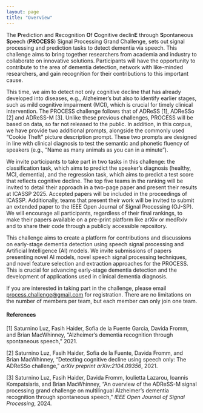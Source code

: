 ```yaml
---
layout: page
title: "Overview"
---
```


The **P**rediction and **R**ecognition **O**f **C**ognitive declin**E** through **S**pontaneous **S**peech (**PROCESS**) Signal Processing Grand Challenge, sets out signal processing and prediction tasks to detect dementia via speech. This challenge aims to bring together researchers from academia and industry to collaborate on innovative solutions. Participants will have the opportunity to contribute to the area of dementia detection, network with like-minded researchers, and gain recognition for their contributions to this important cause.

This time, we aim to detect not only cognitive decline that has already developed into diseases, e.g., Alzheimer’s but also to identify earlier stages, such as mild cognitive impairment (MCI), which is crucial for timely clinical intervention. The PROCESS challenge follows that of ADReSS [1], ADReSSo [2] and ADReSS-M [3]. Unlike these previous challenges, PROCESS will be based on data, so far not released to the public. In addition, in this corpus, we have provide two additional prompts, alongside the commonly used “Cookie Theft” picture description prompt. These two prompts are designed in line with clinical diagnosis to test the semantic and phonetic fluency of speakers (e.g., “Name as many animals as you can in a minute”).

We invite participants to take part in two tasks in this challenge: the classification task, which aims to predict the speaker’s diagnosis (healthy, MCI, dementia), and the regression task, which aims to predict a test score that reflects cognitive decline. The top five teams in the ranking will be invited to detail their approach in a two-page paper and present their results at ICASSP 2025. Accepted papers will be included in the proceedings of ICASSP. Additionally, teams that present their work will be invited to submit an extended paper to the IEEE Open Journal of Signal Processing (OJ-SP). We will encourage all participants, regardless of their final rankings, to make their papers available on a pre-print platform like arXiv or medRxiv and to share their code through a publicly accessible repository.

This challenge aims to create a platform for contributions and discussions on early-stage dementia detection using speech signal processing and Artificial Intelligence (AI) models. We invite submissions of papers presenting novel AI models, novel speech signal processing techniques, and novel feature selection and extraction approaches for the PROCESS. This is crucial for advancing early-stage dementia detection and the development of applications used in clinical dementia diagnosis.

If you are interested in taking part in the challenge, please email process.challenge@gmail.com for registration. There are no limitations on the number of members
per team, but each member can only join one team.

#### References

[1] Saturnino Luz, Fasih Haider, Sofia de la Fuente Garcia, Davida Fromm, and Brian MacWhinney, “Alzheimer’s dementia recognition through spontaneous speech,” 2021.

[2] Saturnino Luz, Fasih Haider, Sofia de la Fuente, Davida Fromm, and Brian MacWhinney, “Detecting cognitive decline using speech only: The ADReSSo challenge,” *arXiv preprint arXiv:2104.09356*, 2021.

[3] Saturnino Luz, Fasih Haider, Davida Fromm, Ioulietta Lazarou, Ioannis Kompatsiaris, and Brian MacWhinney, “An overview of the ADReSS-M signal processing grand challenge on multilingual Alzheimer’s dementia recognition through spontaneous speech,” *IEEE Open Journal of Signal Processing*, 2024.
